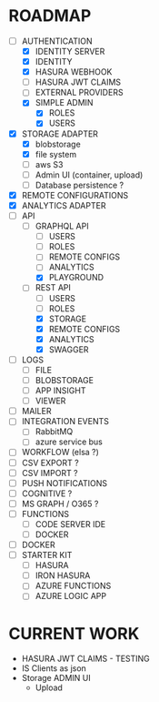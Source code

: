 ROADMAP
=======

- [ ] AUTHENTICATION
  - [x] IDENTITY SERVER
  - [x] IDENTITY
  - [x] HASURA WEBHOOK
  - [ ] HASURA JWT CLAIMS
  - [ ] EXTERNAL PROVIDERS
  - [x] SIMPLE ADMIN
    - [x] ROLES
    - [x] USERS
- [x] STORAGE ADAPTER
    - [x] blobstorage
    - [x] file system
    - [ ] aws S3
    - [ ] Admin UI (container, upload)
    - [ ] Database persistence ?
- [x] REMOTE CONFIGURATIONS
- [x] ANALYTICS ADAPTER
- [ ] API
  - [ ] GRAPHQL API
    - [ ] USERS
    - [ ] ROLES
    - [ ] REMOTE CONFIGS
    - [ ] ANALYTICS
    - [x] PLAYGROUND
  - [ ] REST API
    - [ ] USERS
    - [ ] ROLES
    - [x] STORAGE
    - [x] REMOTE CONFIGS
    - [x] ANALYTICS
    - [x] SWAGGER
- [ ] LOGS
  - [ ] FILE
  - [ ] BLOBSTORAGE
  - [ ] APP INSIGHT
  - [ ] VIEWER
- [ ] MAILER
- [ ] INTEGRATION EVENTS
    - [ ] RabbitMQ
    - [ ] azure service bus
- [ ] WORKFLOW (elsa ?)
- [ ] CSV EXPORT ?
- [ ] CSV IMPORT ?
- [ ] PUSH NOTIFICATIONS
- [ ] COGNITIVE ?
- [ ] MS GRAPH / O365 ?
- [ ] FUNCTIONS
  - [ ] CODE SERVER IDE
  - [ ] DOCKER
- [ ] DOCKER
- [ ] STARTER KIT
  - [ ] HASURA
  - [ ] IRON HASURA
  - [ ] AZURE FUNCTIONS
  - [ ] AZURE LOGIC APP

CURRENT WORK
============

* HASURA JWT CLAIMS - TESTING
* IS Clients as json
* Storage ADMIN UI
  * Upload
